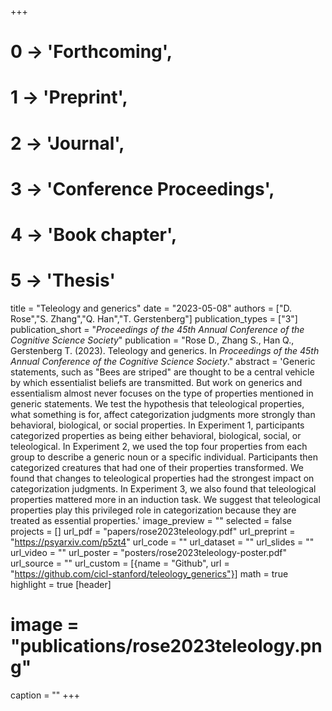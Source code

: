 +++
# 0 -> 'Forthcoming',
# 1 -> 'Preprint',
# 2 -> 'Journal',
# 3 -> 'Conference Proceedings',
# 4 -> 'Book chapter',
# 5 -> 'Thesis'

title = "Teleology and generics"
date = "2023-05-08"
authors = ["D. Rose","S. Zhang","Q. Han","T. Gerstenberg"]
publication_types = ["3"]
publication_short = "_Proceedings of the 45th Annual Conference of the Cognitive Science Society_"
publication = "Rose D., Zhang S., Han Q., Gerstenberg T. (2023). Teleology and generics. In _Proceedings of the 45th Annual Conference of the Cognitive Science Society_."
abstract = 'Generic statements, such as "Bees are striped" are thought to be a central vehicle by which essentialist beliefs are transmitted. But work on generics and essentialism almost never focuses on the type of properties mentioned in generic statements. We test the hypothesis that teleological properties, what something is for, affect categorization judgments more strongly than behavioral, biological, or social properties. In Experiment 1, participants categorized properties as being either behavioral, biological, social, or teleological. In Experiment 2, we used the top four properties from each group to describe a generic noun or a specific individual. Participants then categorized creatures that had one of their properties transformed. We found that changes to teleological properties had the strongest impact on categorization judgments. In Experiment 3, we also found that teleological properties mattered more in an induction task. We suggest that teleological properties play this privileged role in categorization because they are treated as essential properties.'
image_preview = ""
selected = false
projects = []
url_pdf = "papers/rose2023teleology.pdf"
url_preprint = "https://psyarxiv.com/p5zt4"
url_code = ""
url_dataset = ""
url_slides = ""
url_video = ""
url_poster = "posters/rose2023teleology-poster.pdf"
url_source = ""
url_custom = [{name = "Github", url = "https://github.com/cicl-stanford/teleology_generics"}]
math = true
highlight = true
[header]
# image = "publications/rose2023teleology.png"
caption = ""
+++